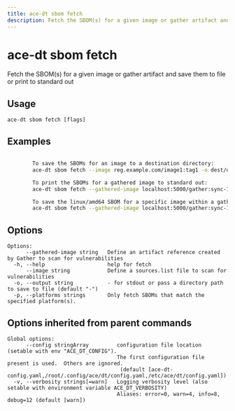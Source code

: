 ```yaml
---
title: ace-dt sbom fetch
description: Fetch the SBOM(s) for a given image or gather artifact and save them to file or print to standard out
---
```


<!--
This documentation is auto generated by a script.
Please do not edit this file directly.
-->

<!-- markdownlint-disable-next-line single-title -->
# ace-dt sbom fetch

Fetch the SBOM(s) for a given image or gather artifact and save them to file or print to standard out

## Usage

```plaintext
ace-dt sbom fetch [flags]
```

## Examples

```sh

		To save the SBOMs for an image to a destination directory:
		ace-dt sbom fetch --image reg.example.com/image1:tag1 -o dest/dir

		To print the SBOMs for a gathered image to standard out:
		ace-dt sbom fetch --gathered-image localhost:5000/gather:sync-1 -o -

		To save the linux/amd64 SBOM for a specific image within a gather artifact:
		ace-dt sbom fetch --gathered-image localhost:5000/gather:sync-1 --image docker.io/library/image:v1.0 --platform=linux/amd64 -o dest/dir
```

## Options

```plaintext
Options:
      --gathered-image string   Define an artifact reference created by Gather to scan for vulnerabilities
  -h, --help                    help for fetch
      --image string            Define a sources.list file to scan for vulnerabilities
  -o, --output string           - for stdout or pass a directory path to save to file (default "-")
  -p, --platforms strings       Only fetch SBOMs that match the specified platform(s).
```

## Options inherited from parent commands

```plaintext
Global options:
      --config stringArray         configuration file location (setable with env "ACE_DT_CONFIG").
                                   The first configuration file present is used.  Others are ignored.
                                    (default [ace-dt-config.yaml,/root/.config/ace/dt/config.yaml,/etc/ace/dt/config.yaml])
  -v, --verbosity strings[=warn]   Logging verbosity level (also setable with environment variable ACE_DT_VERBOSITY)
                                   Aliases: error=0, warn=4, info=8, debug=12 (default [warn])
```
